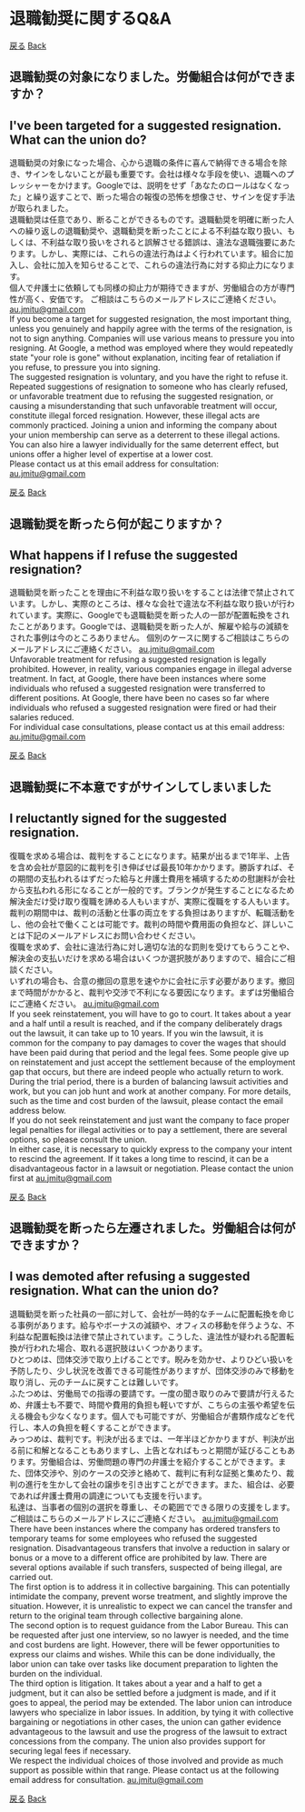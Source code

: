 # 退職勧奨に関するQ&A
[戻る](index.md#労働相談) [Back](en.md#labor-consultation)

## 退職勧奨の対象になりました。労働組合は何ができますか？
## I've been targeted for a suggested resignation. What can the union do?
退職勧奨の対象になった場合、心から退職の条件に喜んで納得できる場合を除き、サインをしないことが最も重要です。会社は様々な手段を使い、退職へのプレッシャーをかけます。Googleでは、説明をせず「あなたのロールはなくなった」と繰り返すことで、断った場合の報復の恐怖を想像させ、サインを促す手法が取られました。  
退職勧奨は任意であり、断ることができるものです。退職勧奨を明確に断った人への繰り返しの退職勧奨や、退職勧奨を断ったことによる不利益な取り扱い、もしくは、不利益な取り扱いをされると誤解させる錯誤は、違法な退職強要にあたります。しかし、実際には、これらの違法行為はよく行われています。組合に加入し、会社に加入を知らせることで、これらの違法行為に対する抑止力になります。  
個人で弁護士に依頼しても同様の抑止力が期待できますが、労働組合の方が専門性が高く、安価です。
ご相談はこちらのメールアドレスにご連絡ください。 au.jmitu@gmail.com  
If you become a target for suggested resignation, the most important thing, unless you genuinely and happily agree with the terms of the resignation, is not to sign anything. Companies will use various means to pressure you into resigning. At Google, a method was employed where they would repeatedly state "your role is gone" without explanation, inciting fear of retaliation if you refuse, to pressure you into signing.  
The suggested resignation is voluntary, and you have the right to refuse it. Repeated suggestions of resignation to someone who has clearly refused, or unfavorable treatment due to refusing the suggested resignation, or causing a misunderstanding that such unfavorable treatment will occur, constitute illegal forced resignation. However, these illegal acts are commonly practiced. Joining a union and informing the company about your union membership can serve as a deterrent to these illegal actions.
You can also hire a lawyer individually for the same deterrent effect, but unions offer a higher level of expertise at a lower cost.  
Please contact us at this email address for consultation: au.jmitu@gmail.com

[戻る](index.md#労働相談) [Back](en.md#labor-consultation)

## 退職勧奨を断ったら何が起こりますか？
## What happens if I refuse the suggested resignation?
退職勧奨を断ったことを理由に不利益な取り扱いをすることは法律で禁止されています。しかし、実際のところは、様々な会社で違法な不利益な取り扱いが行われています。実際に、Googleでも退職勧奨を断った人の一部が配置転換をされたことがあります。Googleでは、退職勧奨を断った人が、解雇や給与の減額をされた事例は今のところありません。
個別のケースに関するご相談はこちらのメールアドレスにご連絡ください。 au.jmitu@gmail.com  
Unfavorable treatment for refusing a suggested resignation is legally prohibited. However, in reality, various companies engage in illegal adverse treatment. In fact, at Google, there have been instances where some individuals who refused a suggested resignation were transferred to different positions. At Google, there have been no cases so far where individuals who refused a suggested resignation were fired or had their salaries reduced.  
For individual case consultations, please contact us at this email address: au.jmitu@gmail.com  

[戻る](index.md#労働相談) [Back](en.md#labor-consultation)

## 退職勧奨に不本意ですがサインしてしまいました
## I reluctantly signed for the suggested resignation.
復職を求める場合は、裁判をすることになります。結果が出るまで1年半、上告を含め会社が意図的に裁判を引き伸ばせば最長10年かかります。勝訴すれば、その期間の支払われるはずだった給与と弁護士費用を補填するための慰謝料が会社から支払われる形になることが一般的です。ブランクが発生することになるため解決金だけ受け取り復職を諦める人もいますが、実際に復職をする人もいます。裁判の期間中は、裁判の活動と仕事の両立をする負担はありますが、転職活動をし、他の会社で働くことは可能です。裁判の時間や費用面の負担など、詳しいことは下記のメールアドレスにお問い合わせください。  
復職を求めず、会社に違法行為に対し適切な法的な罰則を受けてもらうことや、解決金の支払いだけを求める場合はいくつか選択肢がありますので、組合にご相談ください。  
いずれの場合も、合意の撤回の意思を速やかに会社に示す必要があります。撤回まで時間がかかると、裁判や交渉で不利になる要因になります。まずは労働組合にご連絡ください。 au.jmitu@gmail.com  
If you seek reinstatement, you will have to go to court. It takes about a year and a half until a result is reached, and if the company deliberately drags out the lawsuit, it can take up to 10 years. If you win the lawsuit, it is common for the company to pay damages to cover the wages that should have been paid during that period and the legal fees. Some people give up on reinstatement and just accept the settlement because of the employment gap that occurs, but there are indeed people who actually return to work. During the trial period, there is a burden of balancing lawsuit activities and work, but you can job hunt and work at another company. For more details, such as the time and cost burden of the lawsuit, please contact the email address below.  
If you do not seek reinstatement and just want the company to face proper legal penalties for illegal activities or to pay a settlement, there are several options, so please consult the union.  
In either case, it is necessary to quickly express to the company your intent to rescind the agreement. If it takes a long time to rescind, it can be a disadvantageous factor in a lawsuit or negotiation. Please contact the union first at au.jmitu@gmail.com  

[戻る](index.md#労働相談) [Back](en.md#labor-consultation)

## 退職勧奨を断ったら左遷されました。労働組合は何ができますか？
## I was demoted after refusing a suggested resignation. What can the union do?
退職勧奨を断った社員の一部に対して、会社が一時的なチームに配置転換を命じる事例があります。給与やボーナスの減額や、オフィスの移動を伴うような、不利益な配置転換は法律で禁止されています。こうした、違法性が疑われる配置転換が行われた場合、取れる選択肢はいくつかあります。  
ひとつめは、団体交渉で取り上げることです。睨みを効かせ、よりひどい扱いを予防したり、少し状況を改善できる可能性がありますが、団体交渉のみで移動を取り消し、元のチームに戻すことは難しいです。  
ふたつめは、労働局での指導の要請です。一度の聞き取りのみで要請が行えるため、弁護士も不要で、時間や費用的負担も軽いですが、こちらの主張や希望を伝える機会も少なくなります。個人でも可能ですが、労働組合が書類作成などを代行し、本人の負担を軽くすることができます。  
みっつめは、裁判です。判決が出るまでは、一年半ほどかかりますが、判決が出る前に和解となることもありますし、上告となればもっと期間が延びることもあります。労働組合は、労働問題の専門の弁護士を紹介することができます。また、団体交渉や、別のケースの交渉と絡めて、裁判に有利な証拠と集めたり、裁判の進行を生かして会社の譲歩を引き出すことができます。また、組合は、必要であれば弁護士費用の調達についても支援を行います。  
私達は、当事者の個別の選択を尊重し、その範囲でできる限りの支援をします。ご相談はこちらのメールアドレスにご連絡ください。 au.jmitu@gmail.com  
There have been instances where the company has ordered transfers to temporary teams for some employees who refused the suggested resignation. Disadvantageous transfers that involve a reduction in salary or bonus or a move to a different office are prohibited by law. There are several options available if such transfers, suspected of being illegal, are carried out.  
The first option is to address it in collective bargaining. This can potentially intimidate the company, prevent worse treatment, and slightly improve the situation. However, it is unrealistic to expect we can cancel the transfer and return to the original team through collective bargaining alone.  
The second option is to request guidance from the Labor Bureau. This can be requested after just one interview, so no lawyer is needed, and the time and cost burdens are light. However, there will be fewer opportunities to express our claims and wishes. While this can be done individually, the labor union can take over tasks like document preparation to lighten the burden on the individual.  
The third option is litigation. It takes about a year and a half to get a judgment, but it can also be settled before a judgment is made, and if it goes to appeal, the period may be extended. The labor union can introduce lawyers who specialize in labor issues. In addition, by tying it with collective bargaining or negotiations in other cases, the union can gather evidence advantageous to the lawsuit and use the progress of the lawsuit to extract concessions from the company. The union also provides support for securing legal fees if necessary.  
We respect the individual choices of those involved and provide as much support as possible within that range. Please contact us at the following email address for consultation. au.jmitu@gmail.com  

[戻る](index.md#労働相談) [Back](en.md#labor-consultation)